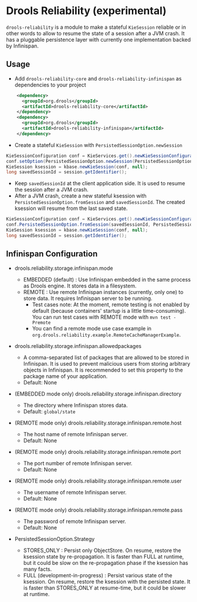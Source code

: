 # Drools Reliability (experimental)

`drools-reliability` is a module to make a stateful `KieSession` reliable or in other words to allow to resume the state of a session after a JVM crash. 
It has a pluggable persistence layer with currently one implementation backed by Infinispan.

## Usage
- Add `drools-reliability-core` and `drools-reliability-infinispan` as dependencies to your project

```xml
    <dependency>
      <groupId>org.drools</groupId>
      <artifactId>drools-reliability-core</artifactId>
    </dependency>
    <dependency>
      <groupId>org.drools</groupId>
      <artifactId>drools-reliability-infinispan</artifactId>
    </dependency>
```

- Create a stateful `KieSession` with `PersistedSessionOption.newSession`

```Java
KieSessionConfiguration conf = KieServices.get().newKieSessionConfiguration();
conf.setOption(PersistedSessionOption.newSession(PersistedSessionOption.Strategy.STORES_ONLY));
KieSession ksession = kbase.newKieSession(conf, null);
long savedSessionId = session.getIdentifier();
```
- Keep `savedSessionId` at the client application side. It is used to resume the session after a JVM crash.
- After a JVM crash, create a new stateful ksession with `PersistedSessionOption.fromSession` and `savedSessionId`. The created ksession will resume from the last saved state.

```Java
KieSessionConfiguration conf = KieServices.get().newKieSessionConfiguration();
conf.PersistedSessionOption.fromSession(savedSessionId, PersistedSessionOption.Strategy.STORES_ONLY));
KieSession ksession = kbase.newKieSession(conf, null);
long savedSessionId = session.getIdentifier();
```

## Infinispan Configuration
- drools.reliability.storage.infinispan.mode
  - EMBEDDED (default) : Use Infinispan embedded in the same process as Drools engine. It stores data in a filesystem.
  - REMOTE : Use remote Infinispan instances (currently, only one) to store data. It requires Infinispan server to be running.
    - Test cases note: At the moment, remote testing is not enabled by default (because containers' startup is a little time-consuming). You can run test cases with REMOTE mode with `mvn test -Premote`
    - You can find a remote mode use case example in `org.drools.reliability.example.RemoteCacheManagerExample`.
- drools.reliability.storage.infinispan.allowedpackages
  - A comma-separated list of packages that are allowed to be stored in Infinispan. It is used to prevent malicious users from storing arbitrary objects in Infinispan. It is recommended to set this property to the package name of your application.
  - Default: None
- (EMBEDDED mode only) drools.reliability.storage.infinispan.directory
  - The directory where Infinispan stores data.
  - Default: `global/state`
- (REMOTE mode only) drools.reliability.storage.infinispan.remote.host
  - The host name of remote Infinispan server.
  - Default: None
- (REMOTE mode only) drools.reliability.storage.infinispan.remote.port
  - The port number of remote Infinispan server.
  - Default: None
- (REMOTE mode only) drools.reliability.storage.infinispan.remote.user
  - The username of remote Infinispan server.
  - Default: None
- (REMOTE mode only) drools.reliability.storage.infinispan.remote.pass
  - The password of remote Infinispan server.
  - Default: None

- PersistedSessionOption.Strategy
  - STORES_ONLY : Persist only ObjectStore. On resume, restore the ksession state by re-propagation. It is faster than FULL at runtime, but it could be slow on the re-propagation phase if the ksession has many facts.
  - FULL (development-in-progress) : Persist various state of the ksession. On resume, restore the ksession with the persisted state. It is faster than STORES_ONLY at resume-time, but it could be slower at runtime.

